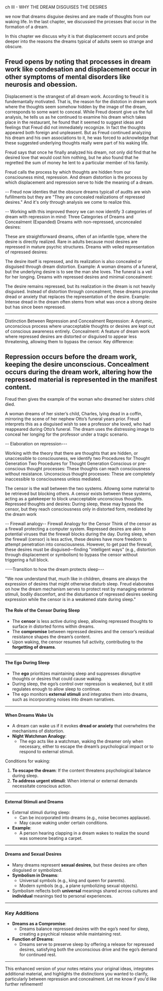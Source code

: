 
ch III - WHY THE DREAM DISGUISES THE DESIRES


we now that dreams disguise desires and are made of thoughts from our waking life.
In the last chapter, we discussied the prcesses that occur in the formation of a dream.

In this chapter we discuss why it is that displacement occurs and probe deeper into the reasons
the dreams typical of adults seem so strange and obscure.

Freud opens by noting that processes in dream work like condesation and displacement occur in other symptoms of mental disorders like neurosis and obession.
--
Displacement is the strangest of all dream work. According to freud it is fundemantally motivated.
That is, the reason for the distotion in dream work where the thoughts seem somehow hidden by the
image of the dream, corresponds to some want to conceal.
While Freud doesnt give us the full analysis, he tells us as he continued to examine his dream 
which takes place in the restaurant, he found that it seemed to suggest ideas and feelings
that Freud did not immediately recognize.
In fact the thoughts appeared both foreign and unpleasent.
But as Freud continued analyzing his dream and his own associations to it, he was forced to acknowledge that these suggested underlying thoughts really were part of his waking life.

Freud says that once he finally analyzed his dream, not only did find that he desired love that would cost him nothing, but he also found that he regretted the sum of money he lent to a particular member of his family.

Freud calls the process by which thoughts are hidden from our consciouness mind, repression.
And dream distortion is the process by which displacement and repression serve to hide the meaning of a dream.

--
Freud now identies that the obscure dreams typicall of audlts are wish fufillments but they are "They are concealed realizations of repressed desires."
And it's only through analysis we come to realize this.

--
Working with this improved theory we can now identify 3 categories of dream with repression in mind:
Three Categories of Dreams and Concealment (Expanded)
Dreams with non-repressed, unconcealed desires:

These are straightforward dreams, often of an infantile type, where the desire is directly realized.
Rare in adults because most desires are repressed in mature psychic structures.
Dreams with veiled representation of repressed desires:

The desire itself is repressed, and its realization is also concealed or disguised through dream distortion.
Example: A woman dreams of a funeral, but the underlying desire is to see the man she loves. The funeral is a veil for her longing.
Dreams with repressed desires and minimal concealment:

The desire remains repressed, but its realization in the dream is not heavily disguised.
Instead of distortion through concealment, these dreams provoke dread or anxiety that replaces the representation of the desire.
Example: Intense dread in the dream often stems from what was once a strong desire but has since been repressed.

---
Distinction Between Repression and Concealment
Repression: A dynamic, unconscious process where unacceptable thoughts or desires are kept out of conscious awareness entirely.
Concealment: A feature of dream work where repressed desires are distorted or disguised to appear less threatening, allowing them to bypass the censor.
Key difference:

Repression occurs before the dream work, keeping the desire unconscious.
Concealment occurs during the dream work, altering how the repressed material is represented in the manifest content.
--

Freud then gives the example of the woman who dreamed her sisters child died.

A woman dreams of her sister’s child, Charles, lying dead in a coffin, mirroring the scene of her nephew Otto’s funeral years prior.
Freud interprets this as a disguised wish to see a professor she loved, who had reappeared during Otto’s funeral.
The dream uses the distressing image to conceal her longing for the professor under a tragic scenario.


-- Elaboration on repression---

Working with the theory that there are thoughts that are hidden, or unaccessible to consciousness, we identify two Procedures for Thought Generation 
Two Procedures for Thought Generation
    Conscious or pre-conscious thought processes:
        These thoughts can reach consciousness without resistance.
    Unconscious thought processes:
        These are completely inaccessible to consciousness unless mediated.

The censor is the wall between the two systems. Allowng some material to be retrieved but blocking others.
    A censor exists between these systems, acting as a gatekeeper to block unacceptable unconscious thoughts.
    Repressed thoughts and desires:
        During sleep, these may bypass the censor, but they reach consciousness only in distorted form, mediated by the dream work

-- Firewall analogy--
Firewall Analogy for the Censor
    Think of the censor as a firewall protecting a computer system.
    Repressed desires are akin to potential viruses that the firewall blocks during the day.
    During sleep, when the firewall (censor) is less active, these desires have more freedom to attempt penetration into consciousness.
    However, to get past the firewall, these desires must be disguised—finding "intelligent ways" (e.g., distortion through displacement or symbolism) to bypass the censor without triggering a full block.


----Transition to how the dream protects sleep---

"We now understand that, much like in children, dreams are always the expression of desires that might otherwise disturb sleep. Freud elaborates on how the dream mechanism serves to protect rest by managing external stimuli, bodily discomfort, and the disturbance of repressed desires seeking expression while the censor is in a weakened state during sleep."






#### **The Role of the Censor During Sleep**
- The **censor** is less active during sleep, allowing repressed thoughts to surface in distorted forms within dreams.
- The **compromise** between repressed desires and the censor’s residual resistance shapes the dream’s content.
- Upon waking, the censor resumes full activity, contributing to the **forgetting of dreams**.

---

#### **The Ego During Sleep**
- The **ego** prioritizes maintaining sleep and suppresses disruptive thoughts or desires that could cause waking.
- During sleep, the ego’s control over repression is weakened, but it still regulates enough to allow sleep to continue.
- The ego monitors **external stimuli** and integrates them into dreams, such as incorporating noises into dream narratives.

---

#### **When Dreams Wake Us**
- A dream can wake us if it evokes **dread or anxiety** that overwhelms the mechanisms of distortion.
- **Night Watchman Analogy**:
  - The ego acts like a watchman, waking the dreamer only when necessary, either to escape the dream’s psychological impact or to respond to external stimuli.

Conditions for waking:
1. **To escape the dream**: If the content threatens psychological balance during sleep.
2. **To address urgent stimuli**: When internal or external demands necessitate conscious action.

---

#### **External Stimuli and Dreams**
- External stimuli during sleep:
  - Can be incorporated into dreams (e.g., noise becomes applause).
  - May cause waking under certain conditions.
- **Example**:
  - A person hearing clapping in a dream wakes to realize the sound was someone beating a carpet.

---

#### **Dreams and Sexual Desires**
- Many dreams represent **sexual desires**, but these desires are often disguised or symbolized.
- **Symbolism in Dreams**:
  - Universal symbols (e.g., king and queen for parents).
  - Modern symbols (e.g., a plane symbolizing sexual objects).
- Symbolism reflects both **universal** meanings shared across cultures and **individual** meanings tied to personal experiences.

---

### **Key Additions**
- **Dreams as a Compromise**:
  - Dreams balance repressed desires with the ego’s need for sleep, creating a psychical release while maintaining rest.
- **Function of Dreams**:
  - Dreams serve to preserve sleep by offering a release for repressed desires, satisfying both the unconscious drive and the ego’s demand for continued rest.

---

This enhanced version of your notes retains your original ideas, integrates additional material, and highlights the distinctions you wanted to clarify, particularly between repression and concealment. Let me know if you'd like further refinement!









